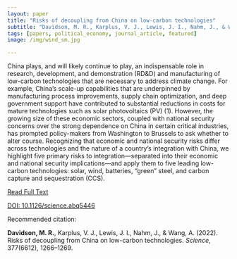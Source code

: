 ```yaml
---
layout: paper
title: "Risks of decoupling from China on low-carbon technologies"
subtitle: "Davidson, M. R., Karplus, V. J., Lewis, J. I., Nahm, J., & Wang, A. <i>Science</i>."
tags: [papers, political_economy, journal_article, featured]
image: /img/wind_sm.jpg

---
```


China plays, and will likely continue to play, an indispensable role in research, development, and demonstration (RD&D) and manufacturing of low-carbon technologies that are necessary to address climate change. For example, China’s scale-up capabilities that are underpinned by manufacturing process improvements, supply chain optimization, and deep government support have contributed to substantial reductions in costs for mature technologies such as solar photovoltaics (PV) (1). However, the growing size of these economic sectors, coupled with national security concerns over the strong dependence on China in certain critical industries, has prompted policy-makers from Washington to Brussels to ask whether to alter course. Recognizing that economic and national security risks differ across technologies and the nature of a country’s integration with China, we highlight five primary risks to integration—separated into their economic and national security implications—and apply them to five leading low-carbon technologies: solar, wind, batteries, “green” steel, and carbon capture and sequestration (CCS).

[Read Full Text](https://www.science.org/stoken/author-tokens/ST-732/full)

[DOI: 10.1126/science.abq5446](https://www.science.org/doi/10.1126/science.abq5446)

Recommended citation:

**Davidson, M. R.**, Karplus, V. J., Lewis, J. I., Nahm, J., & Wang, A. (2022). Risks of decoupling from China on low-carbon technologies. _Science_, 377(6612), 1266–1269.






